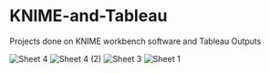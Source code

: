 # KNIME-and-Tableau
Projects done on KNIME workbench software and Tableau
Outputs

![Sheet 4](https://github.com/user-attachments/assets/ea74fcce-a442-4cd5-b1eb-ef687c9193e4)
![Sheet 4 (2)](https://github.com/user-attachments/assets/cf3c23a2-b888-4f51-9760-66aa592e553c)
![Sheet 3](https://github.com/user-attachments/assets/ad2e8320-e385-4acc-a770-0c16d46bf0a0)
![Sheet 1](https://github.com/user-attachments/assets/cb7fbaa2-9a08-4d94-8b14-61f3f4624806)





